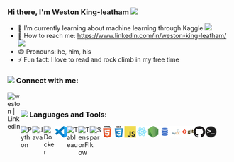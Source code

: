 ### Hi there, I'm Weston King-leatham <img src="https://media.giphy.com/media/hvRJCLFzcasrR4ia7z/giphy.gif" width="25px">

- 🌱 I’m currently learning about machine learning through Kaggle <img src="https://media.giphy.com/media/fYSnHlufseco8Fh93Z/giphy.gif" width="30">
- 💬 How to reach me: https://www.linkedin.com/in/weston-king-leatham/ <img src="https://media.giphy.com/media/WUlplcMpOCEmTGBtBW/giphy.gif" width="30">
- 😄 Pronouns: he, him, his
- ⚡ Fun fact: I love to read and rock climb in my free time

### <img src="https://media.giphy.com/media/LnQjpWaON8nhr21vNW/giphy.gif" width="60"> Connect with me:

[<img align="left" alt="weston | LinkedIn" width="30px" src="https://cdn.jsdelivr.net/npm/simple-icons@v3/icons/linkedin.svg" />][linkedin]
<br />

### <img src="https://media.giphy.com/media/VgCDAzcKvsR6OM0uWg/giphy.gif" width="50"> Languages and Tools:

[<img align="left" alt="Python" width="26px" 
src="https://images-na.ssl-images-amazon.com/images/I/418CTRMn5SL._SR600%2C315_PIWhiteStrip%2CBottomLeft%2C0%2C35_SCLZZZZZZZ_FMpng_BG255%2C255%2C255.jpg" />][github]
[<img align="left" alt="Java" width="26px" 
src="https://upload.wikimedia.org/wikipedia/en/thumb/3/30/Java_programming_language_logo.svg/1200px-Java_programming_language_logo.svg.png" />][github]
[<img align="left" alt="Docker" width="26px" 
src="https://d1q6f0aelx0por.cloudfront.net/product-logos/03954517-6dba-47af-86a1-ccb1d8a1da33-docker-logo.png" />][github]
[<img align="left" alt="Visual Studio Code" width="26px" src="https://raw.githubusercontent.com/github/explore/80688e429a7d4ef2fca1e82350fe8e3517d3494d/topics/visual-studio-code/visual-studio-code.png" />][github]
[<img align="left" alt="Tableau" width="26px" src="https://analyticstraininghub.com/wp-content/uploads/2020/10/icon-tableau.png" />][github]
[<img align="left" alt="TensorFlow" width="26px" src="https://www.tensorflow.org/images/tf_logo_social.png" />][github]
[<img align="left" alt="Spark" width="26px" src="https://upload.wikimedia.org/wikipedia/commons/thumb/f/f3/Apache_Spark_logo.svg/1200px-Apache_Spark_logo.svg.png" />][github]
[<img align="left" alt="HTML5" width="26px" src="https://raw.githubusercontent.com/github/explore/80688e429a7d4ef2fca1e82350fe8e3517d3494d/topics/html/html.png" />][github]
[<img align="left" alt="CSS3" width="26px" src="https://raw.githubusercontent.com/github/explore/80688e429a7d4ef2fca1e82350fe8e3517d3494d/topics/css/css.png" />][github]
[<img align="left" alt="JavaScript" width="26px" src="https://raw.githubusercontent.com/github/explore/80688e429a7d4ef2fca1e82350fe8e3517d3494d/topics/javascript/javascript.png" />][github]
[<img align="left" alt="React" width="26px" src="https://raw.githubusercontent.com/github/explore/80688e429a7d4ef2fca1e82350fe8e3517d3494d/topics/react/react.png" />][github]
[<img align="left" alt="Node.js" width="26px" src="https://raw.githubusercontent.com/github/explore/80688e429a7d4ef2fca1e82350fe8e3517d3494d/topics/nodejs/nodejs.png" />][github]
[<img align="left" alt="SQL" width="26px" src="https://raw.githubusercontent.com/github/explore/80688e429a7d4ef2fca1e82350fe8e3517d3494d/topics/sql/sql.png" />][github]
[<img align="left" alt="MySQL" width="26px" src="https://raw.githubusercontent.com/github/explore/80688e429a7d4ef2fca1e82350fe8e3517d3494d/topics/mysql/mysql.png" />][github]
[<img align="left" alt="Git" width="26px" src="https://raw.githubusercontent.com/github/explore/80688e429a7d4ef2fca1e82350fe8e3517d3494d/topics/git/git.png" />][github]
[<img align="left" alt="GitHub" width="26px" src="https://raw.githubusercontent.com/github/explore/78df643247d429f6cc873026c0622819ad797942/topics/github/github.png" />][github]
[<img align="left" alt="Terminal" width="26px" src="https://raw.githubusercontent.com/github/explore/80688e429a7d4ef2fca1e82350fe8e3517d3494d/topics/terminal/terminal.png" />][github]

[linkedin]: https://www.linkedin.com/in/weston-king-leatham/
[github]: https://github.com/WestonKing-Leatham
